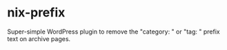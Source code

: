 # nix-prefix
Super-simple WordPress plugin to remove the "category: " or "tag: " prefix text on archive pages.
